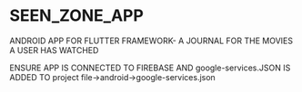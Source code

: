 # SEEN_ZONE_APP
ANDROID APP FOR FLUTTER FRAMEWORK- A JOURNAL FOR THE MOVIES A USER HAS WATCHED

ENSURE APP IS CONNECTED TO FIREBASE AND google-services.JSON IS ADDED TO project file->android->google-services.json
